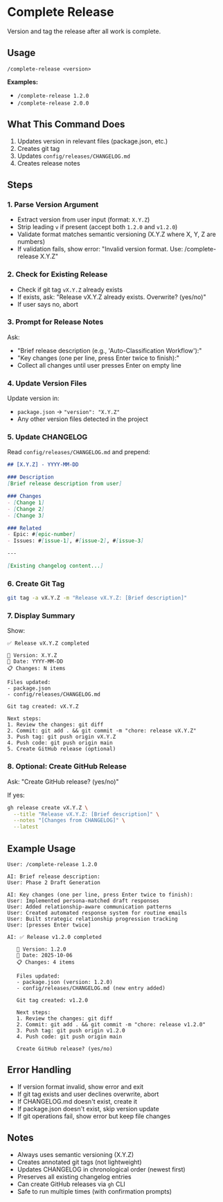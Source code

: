 # Complete Release

Version and tag the release after all work is complete.

## Usage

```
/complete-release <version>
```

**Examples:**
- `/complete-release 1.2.0`
- `/complete-release 2.0.0`

## What This Command Does

1. Updates version in relevant files (package.json, etc.)
2. Creates git tag
3. Updates `config/releases/CHANGELOG.md`
4. Creates release notes

## Steps

### 1. Parse Version Argument

- Extract version from user input (format: `X.Y.Z`)
- Strip leading `v` if present (accept both `1.2.0` and `v1.2.0`)
- Validate format matches semantic versioning (X.Y.Z where X, Y, Z are numbers)
- If validation fails, show error: "Invalid version format. Use: /complete-release X.Y.Z"

### 2. Check for Existing Release

- Check if git tag `vX.Y.Z` already exists
- If exists, ask: "Release vX.Y.Z already exists. Overwrite? (yes/no)"
- If user says no, abort

### 3. Prompt for Release Notes

Ask:
- "Brief release description (e.g., 'Auto-Classification Workflow'):"
- "Key changes (one per line, press Enter twice to finish):"
- Collect all changes until user presses Enter on empty line

### 4. Update Version Files

Update version in:
- `package.json` → `"version": "X.Y.Z"`
- Any other version files detected in the project

### 5. Update CHANGELOG

Read `config/releases/CHANGELOG.md` and prepend:

```markdown
## [X.Y.Z] - YYYY-MM-DD

### Description
[Brief release description from user]

### Changes
- [Change 1]
- [Change 2]
- [Change 3]

### Related
- Epic: #[epic-number]
- Issues: #[issue-1], #[issue-2], #[issue-3]

---

[Existing changelog content...]
```

### 6. Create Git Tag

```bash
git tag -a vX.Y.Z -m "Release vX.Y.Z: [Brief description]"
```

### 7. Display Summary

Show:
```
✅ Release vX.Y.Z completed

📝 Version: X.Y.Z
📅 Date: YYYY-MM-DD
📋 Changes: N items

Files updated:
- package.json
- config/releases/CHANGELOG.md

Git tag created: vX.Y.Z

Next steps:
1. Review the changes: git diff
2. Commit: git add . && git commit -m "chore: release vX.Y.Z"
3. Push tag: git push origin vX.Y.Z
4. Push code: git push origin main
5. Create GitHub release (optional)
```

### 8. Optional: Create GitHub Release

Ask: "Create GitHub release? (yes/no)"

If yes:
```bash
gh release create vX.Y.Z \
  --title "Release vX.Y.Z: [Brief description]" \
  --notes "[Changes from CHANGELOG]" \
  --latest
```

## Example Usage

```
User: /complete-release 1.2.0

AI: Brief release description:
User: Phase 2 Draft Generation

AI: Key changes (one per line, press Enter twice to finish):
User: Implemented persona-matched draft responses
User: Added relationship-aware communication patterns
User: Created automated response system for routine emails
User: Built strategic relationship progression tracking
User: [presses Enter twice]

AI: ✅ Release v1.2.0 completed

   📝 Version: 1.2.0
   📅 Date: 2025-10-06
   📋 Changes: 4 items

   Files updated:
   - package.json (version: 1.2.0)
   - config/releases/CHANGELOG.md (new entry added)

   Git tag created: v1.2.0

   Next steps:
   1. Review the changes: git diff
   2. Commit: git add . && git commit -m "chore: release v1.2.0"
   3. Push tag: git push origin v1.2.0
   4. Push code: git push origin main

   Create GitHub release? (yes/no)
```

## Error Handling

- If version format invalid, show error and exit
- If git tag exists and user declines overwrite, abort
- If CHANGELOG.md doesn't exist, create it
- If package.json doesn't exist, skip version update
- If git operations fail, show error but keep file changes

## Notes

- Always uses semantic versioning (X.Y.Z)
- Creates annotated git tags (not lightweight)
- Updates CHANGELOG in chronological order (newest first)
- Preserves all existing changelog entries
- Can create GitHub releases via `gh` CLI
- Safe to run multiple times (with confirmation prompts)
